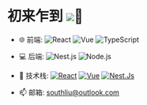 # 初来乍到  ![](https://southliu.github.io/)👋

- 🌐 前端: 
  ![React](https://img.shields.io/badge/-React-black?style=plastic&logo=react)
  ![Vue](https://img.shields.io/badge/-Vue-black?style=plastic&logo=vue.js)
  ![TypeScript](https://img.shields.io/badge/-TypeScript-black?style=plastic&logo=typeScript)

- 💻 后端:
  ![Nest.js](https://img.shields.io/badge/Nest.js-black?logo=nestjs)
  ![Node.js](https://img.shields.io/badge/-Node.js-black?style=plastic&logo=node.js)

- 🔧 技术栈:
  [![React](https://img.shields.io/badge/React-16.0+-blue.svg?style=plastic)](https://react.docschina.org/)
  [![Vue](https://img.shields.io/badge/Vue-2.0~3.0-green.svg?style=plastic)](https://cn.vuejs.org/)
  [![Nest.Js](https://img.shields.io/badge/Nest.js-10.0+-black.svg?style=plastic)](https://nestjs.com/)

- 📫 邮箱:
  southliu@outlook.com
